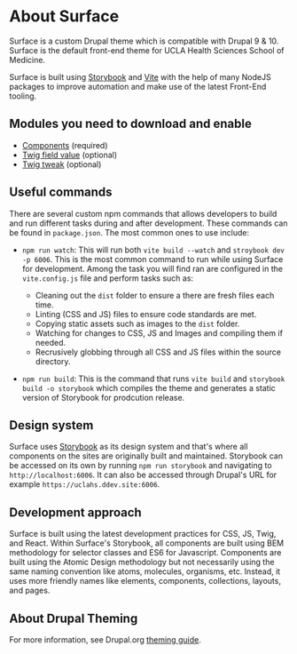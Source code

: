 # About Surface

Surface is a custom Drupal theme which is compatible with Drupal 9 & 10. Surface is the
default front-end theme for UCLA Health Sciences School of Medicine.

Surface is built using [Storybook](https://storybook.js.org/) and [Vite](https://vitejs.dev/)
with the help of many NodeJS packages to improve automation and make use of the latest Front-End tooling.

## Modules you need to download and enable

* [Components](https://www.drupal.org/project/components) (required)
* [Twig field value](https://www.drupal.org/project/twig_field_value) (optional)
* [Twig tweak](https://www.drupal.org/project/https://www.drupal.org/project/twig_tweak) (optional)

## Useful commands

There are several custom npm commands that allows developers to build and run different
tasks during and after development. These commands can be found in `package.json`.
The most common ones to use include:

* `npm run watch`: This will run both `vite build --watch` and `stroybook dev -p 6006`.  This is the most common command to run while using Surface for development.  Among the task you will find ran are configured in the `vite.config.js` file and perform tasks such as:
  - Cleaning out the `dist` folder to ensure a there are fresh files each time.
  - Linting (CSS and JS) files to ensure code standards are met.
  - Copying static assets such as images to the `dist` folder.
  - Watching for changes to CSS, JS and Images and compiling them if needed.
  - Recrusively globbing through all CSS and JS files within the source directory.

* `npm run build`: This is the command that runs `vite build` and `storybook build -o storybook` which compiles the theme and generates a static version of Storybook for prodcution release.

## Design system

Surface uses [Storybook](https://storybook.js.org/) as its design system and that's where all components
on the sites are originally built and maintained.  Storybook can be accessed on its own by running `npm run storybook`
and navigating to `http://localhost:6006`.  It can also be accessed through Drupal's URL for example `https://uclahs.ddev.site:6006`.

## Development approach

Surface is built using the latest development practices for CSS, JS, Twig, and React.  Within Surface's Storybook,
all components are built using BEM methodology for selector classes and ES6 for Javascript.
Components are built using the Atomic Design methodology but not necessarily using the same naming convention
like atoms, molecules, organisms, etc.  Instead, it uses more friendly names like elements, components, collections,
layouts, and pages.

## About Drupal Theming

For more information, see Drupal.org [theming guide](
https://www.drupal.org/docs/develop/theming-drupal).
